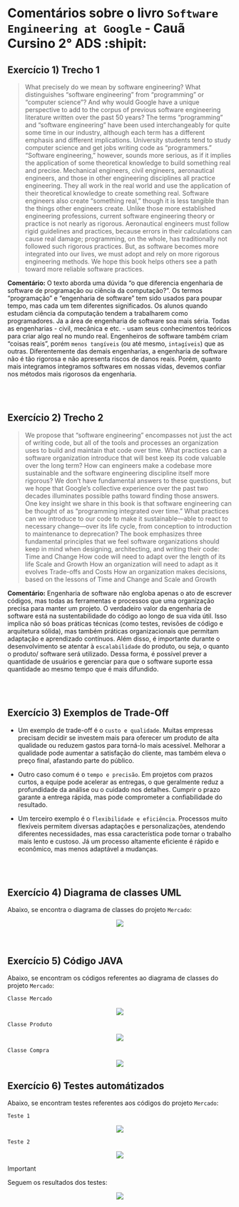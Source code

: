 # Comentários sobre o livro `Software Engineering at Google` - Cauã Cursino 2° ADS :shipit:

## Exercício 1) Trecho 1
> What precisely do we mean by software engineering? What distinguishes “software engineering” from “programming” or “computer science”? And why would Google have a unique perspective to add to the corpus of previous software engineering literature written over the past 50 years? The terms “programming” and “software engineering” have been used interchangeably for quite some time in our industry, although each term has a different emphasis and different implications. University students tend to study computer science and get jobs writing code as “programmers.” “Software engineering,” however, sounds more serious, as if it implies the application of some theoretical knowledge to build something real and precise. Mechanical engineers, civil engineers, aeronautical engineers, and those in other engineering disciplines all practice engineering. They all work in the real world and use the application of their theoretical knowledge to create something real. Software engineers also create “something real,” though it is less tangible than the things other engineers create. Unlike those more established engineering professions, current software engineering theory or practice is not nearly as rigorous. Aeronautical engineers must follow rigid guidelines and practices, because errors in their calculations can cause real damage; programming, on the whole, has traditionally not followed such rigorous practices. But, as software becomes more integrated into our lives, we must adopt and rely on more rigorous engineering methods. We hope this book helps others see a path toward more reliable software practices.

**Comentário:** O texto aborda uma dúvida “o que diferencia engenharia de software de programação ou ciência da computação?”. Os termos “programação” e “engenharia de software” tem sido usados para poupar tempo, mas cada um tem diferentes significados. Os alunos quando estudam ciência da computação tendem a trabalharem como programadores. Ja a área de engenharia de software soa mais séria. Todas as engenharias - civil, mecânica e etc. - usam seus conhecimentos teóricos para criar algo real no mundo real. 
Engenheiros de software também criam “coisas reais”, porém `menos tangíveis` (ou até mesmo, `intagíveis`) que as outras. Diferentemente das demais engenharias, a engenharia de software não é tão rigorosa e não apresenta riscos de danos reais. Porém, quanto mais integramos integramos softwares em nossas vidas, devemos confiar nos métodos mais rigorosos da engenharia. 

<br>
<br>

## Exercício 2) Trecho 2
> We propose that “software engineering” encompasses not just the act of writing code, but all of the tools and processes an organization uses to build and maintain that code over time. What practices can a software organization introduce that will best keep its code valuable over the long term? How can engineers make a codebase more sustainable and the software engineering discipline itself more rigorous? We don’t have fundamental answers to these questions, but we hope that Google’s collective experience over the past two decades illuminates possible paths toward finding those answers. One key insight we share in this book is that software engineering can be thought of as “programming integrated over time.” What practices can we introduce to our code to make it sustainable—able to react to necessary change—over its life cycle, from conception to introduction to maintenance to deprecation?
> The book emphasizes three fundamental principles that we feel software organizations should keep in mind when designing, architecting, and writing their code:
> Time and Change
> How code will need to adapt over the length of its life
> Scale and Growth
> How an organization will need to adapt as it evolves
> Trade-offs and Costs
> How an organization makes decisions, based on the lessons of Time and Change and Scale and Growth

**Comentário:** Engenharia de software não engloba apenas o ato de escrever códigos, mas todas as ferramentas e processos que uma organização precisa para manter um projeto. O verdadeiro valor da engenharia de software está na sustentabilidade do código ao longo de sua vida útil. Isso implica não só boas práticas técnicas (como testes, revisões de código e arquitetura sólida), mas também práticas organizacionais que permitam adaptação e aprendizado contínuos. Além disso, é importante durante o desenvolvimento se atentar à `escalabilidade` do produto, ou seja, o quanto o produto/ software será utilizado. Dessa forma, é possível prever a quantidade de usuários e gerenciar para que o software suporte essa quantidade ao mesmo tempo que é mais difundido.

<br>
<br>

## Exercício 3) Exemplos de Trade-Off

* Um exemplo de trade-off é o `custo e qualidade`. Muitas empresas precisam decidir se investem mais para oferecer um produto de alta qualidade ou reduzem gastos para torná-lo mais acessível. Melhorar a qualidade pode aumentar a satisfação do cliente, mas também eleva o preço final, afastando parte do público.

* Outro caso comum é o `tempo e precisão`. Em projetos com prazos curtos, a equipe pode acelerar as entregas, o que geralmente reduz a profundidade da análise ou o cuidado nos detalhes. Cumprir o prazo garante a entrega rápida, mas pode comprometer a confiabilidade do resultado.

* Um terceiro exemplo é o `flexibilidade e eficiência`. Processos muito flexíveis permitem diversas adaptações e personalizações, atendendo diferentes necessidades, mas essa característica pode tornar o trabalho mais lento e custoso. Já um processo altamente eficiente é rápido e econômico, mas menos adaptável a mudanças.

<br>
<br>

## Exercício 4) Diagrama de classes UML
Abaixo, se encontra o diagrama de classes do projeto `Mercado`:
<p></p>
<div align="center"><img src="./img/Mercado.drawio (1).png"></div>

<br>
<br>

## Exercício 5) Código JAVA
Abaixo, se encontram os códigos referentes ao diagrama de classes do projeto `Mercado`:
<p></p>

`Classe Mercado`
<div align="center"><img src="./img/class_Mercado.png"></div>

`Classe Produto`
<div align="center"><img src="./img/class_Produto.png"></div>

`Classe Compra`
<div align="center"><img src="./img/class_Compra.png"></div>


## Exercício 6) Testes automátizados
Abaixo, se encontram testes referentes aos códigos do projeto `Mercado`:

`Teste 1`
<div align="center"><img src="./img/class_Teste.png"></div>

`Teste 2`
<div align="center"><img src="./img/class_Teste2.png"></div>
<p></p>
<p></p>


> [!IMPORTANT]
> Seguem os resultados dos testes:

<div align="center"><img src="./img/resultado_testes.png"></div>



